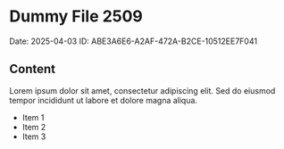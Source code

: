 # Dummy File 2509

Date: 2025-04-03
ID: ABE3A6E6-A2AF-472A-B2CE-10512EE7F041

## Content

Lorem ipsum dolor sit amet, consectetur adipiscing elit.
Sed do eiusmod tempor incididunt ut labore et dolore magna aliqua.

* Item 1
* Item 2
* Item 3
